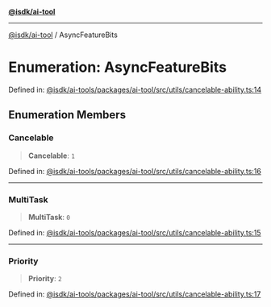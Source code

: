 [**@isdk/ai-tool**](../README.md)

***

[@isdk/ai-tool](../globals.md) / AsyncFeatureBits

# Enumeration: AsyncFeatureBits

Defined in: [@isdk/ai-tools/packages/ai-tool/src/utils/cancelable-ability.ts:14](https://github.com/isdk/ai-tool.js/blob/e883e341c67e937e7d3a3e95e8bc56844896f5a3/src/utils/cancelable-ability.ts#L14)

## Enumeration Members

### Cancelable

> **Cancelable**: `1`

Defined in: [@isdk/ai-tools/packages/ai-tool/src/utils/cancelable-ability.ts:16](https://github.com/isdk/ai-tool.js/blob/e883e341c67e937e7d3a3e95e8bc56844896f5a3/src/utils/cancelable-ability.ts#L16)

***

### MultiTask

> **MultiTask**: `0`

Defined in: [@isdk/ai-tools/packages/ai-tool/src/utils/cancelable-ability.ts:15](https://github.com/isdk/ai-tool.js/blob/e883e341c67e937e7d3a3e95e8bc56844896f5a3/src/utils/cancelable-ability.ts#L15)

***

### Priority

> **Priority**: `2`

Defined in: [@isdk/ai-tools/packages/ai-tool/src/utils/cancelable-ability.ts:17](https://github.com/isdk/ai-tool.js/blob/e883e341c67e937e7d3a3e95e8bc56844896f5a3/src/utils/cancelable-ability.ts#L17)
